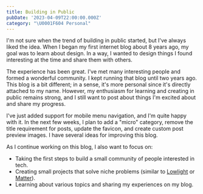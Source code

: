 ```yaml
---
title: Building in Public
pubDate: '2023-04-09T22:00:00.000Z'
category: "\U0001F604 Personal"
---
```


I'm not sure when the trend of building in public started, but I've always liked the idea. When I began my first internet blog about 8 years ago, my goal was to learn about design. In a way, I wanted to design things I found interesting at the time and share them with others.

The experience has been great. I've met many interesting people and formed a wonderful community. I kept running that blog until two years ago. This blog is a bit different; in a sense, it's more personal since it's directly attached to my name. However, my enthusiasm for learning and creating in public remains strong, and I still want to post about things I'm excited about and share my progress.

I've just added support for mobile menu navigation, and I'm quite happy with it. In the next few weeks, I plan to add a "micro" category, remove the title requirement for posts, update the favicon, and create custom post preview images. I have several ideas for improving this blog.

As I continue working on this blog, I also want to focus on:

* Taking the first steps to build a small community of people interested in tech.
* Creating small projects that solve niche problems (similar to [Lowlight](https://github.com/cernezan/lowlight) or [Matter](https://github.com/cernezan/matter-raycast)).
* Learning about various topics and sharing my experiences on my blog.
